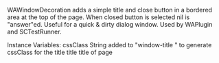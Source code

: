 WAWindowDecoration adds a simple title and close button in a bordered area at the top of the page. When closed button is selected nil is "answer"ed. Useful for a quick & dirty dialog window. Used by WAPlugin and SCTestRunner.

Instance Variables:
	cssClass	<String>	String added to "window-title " to generate cssClass for the title
	title	<String>	title of page
